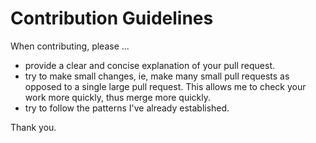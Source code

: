 # Contribution Guidelines

When contributing, please ...
- provide a clear and concise explanation of your pull request.
- try to make small changes, ie, make many small pull requests as opposed to a single large pull request. This allows me to check your work more quickly, thus merge more quickly.
- try to follow the patterns I've already established.

Thank you.
